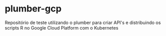 # plumber-gcp
Repositório de teste utilizando o plumber para criar API's e distribuindo os scripts R no Google Cloud Platform com o Kubernetes
